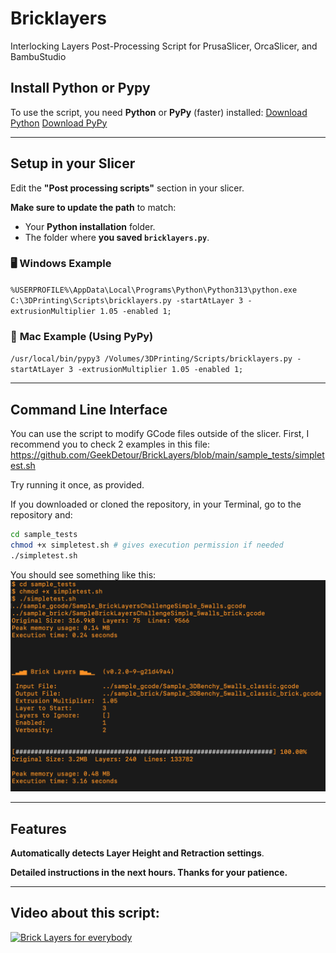 # Bricklayers
Interlocking Layers Post-Processing Script for PrusaSlicer, OrcaSlicer, and BambuStudio

## Install Python or Pypy
To use the script, you need **Python** or **PyPy** (faster) installed:
[Download Python](https://www.python.org/downloads/)
[Download PyPy](https://pypy.org/download.html)

---

## Setup in your Slicer
Edit the **"Post processing scripts"** section in your slicer.

**Make sure to update the path** to match:
- Your **Python installation** folder.
- The folder where **you saved `bricklayers.py`**.

### 🖥️ **Windows Example**
```%USERPROFILE%\AppData\Local\Programs\Python\Python313\python.exe C:\3DPrinting\Scripts\bricklayers.py -startAtLayer 3 -extrusionMultiplier 1.05 -enabled 1;```

### 🍏 **Mac Example (Using PyPy)**
```/usr/local/bin/pypy3 /Volumes/3DPrinting/Scripts/bricklayers.py -startAtLayer 3 -extrusionMultiplier 1.05 -enabled 1;```

---

## Command Line Interface
You can use the script to modify GCode files outside of the slicer.
First, I recommend you to check 2 examples in this file:
https://github.com/GeekDetour/BrickLayers/blob/main/sample_tests/simpletest.sh

Try running it once, as provided.

If you downloaded or cloned the repository, in your Terminal, go to the repository and:
```sh
cd sample_tests
chmod +x simpletest.sh # gives execution permission if needed
./simpletest.sh
```

You should see something like this:
![running the simpletest.sh on your machine](docs/img/cli_simpletest.png)


---

## Features
**Automatically detects Layer Height and Retraction settings**.

**Detailed instructions in the next hours. Thanks for your patience.**

---

## Video about this script:
[![Brick Layers for everybody](https://img.youtube.com/vi/qqJOa46OTTs/maxresdefault.jpg)](https://www.youtube.com/watch?v=qqJOa46OTTs)

